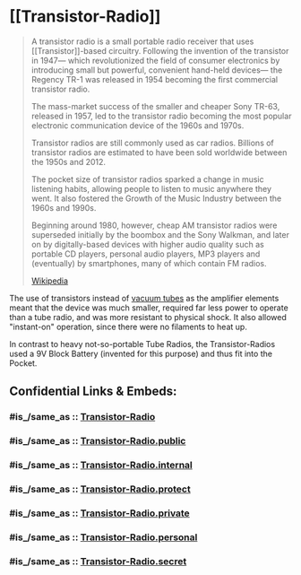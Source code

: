 # [[Transistor-Radio]] 

> A transistor radio is a small portable radio receiver that uses [[Transistor]]-based circuitry. 
> Following the invention of the transistor in 1947—
> which revolutionized the field of consumer electronics 
> by introducing small but powerful, convenient hand-held devices—
> the Regency TR-1 was released in 1954 becoming the first commercial transistor radio. 
> 
> The mass-market success of the smaller and cheaper Sony TR-63, released in 1957, 
> led to the transistor radio becoming 
> the most popular electronic communication device of the 1960s and 1970s. 
> 
> Transistor radios are still commonly used as car radios. 
> Billions of transistor radios are estimated to have been sold worldwide 
> between the 1950s and 2012. 
> 
> The pocket size of transistor radios sparked a change in music listening habits, 
> allowing people to listen to music anywhere they went. 
> It also fostered the Growth of the Music Industry between the 1960s and 1990s. 
> 
> Beginning around 1980, however, cheap AM transistor radios were superseded 
> initially by the boombox and the Sony Walkman, 
> and later on by digitally-based devices with higher audio quality such as 
> portable CD players, personal audio players, MP3 players 
> and (eventually) by smartphones, many of which contain FM radios. 
> 
> [Wikipedia](https://en.wikipedia.org/wiki/Transistor%20radio)

The use of transistors instead of [vacuum tubes](https://en.wikipedia.org/wiki/Vacuum_tube "Vacuum tube") as the amplifier elements 
meant that the device was much smaller, required far less power to operate 
than a tube radio, and was more resistant to physical shock. 
It also allowed "instant-on" operation, since there were no filaments to heat up.

In contrast to heavy not-so-portable Tube Radios, 
the Transistor-Radios used a 9V Block Battery (invented for this purpose) 
and thus fit into the Pocket. 


## Confidential Links & Embeds: 

### #is_/same_as :: [Transistor-Radio](/_Standards/Society/Economics/Business/Business-Entity/IT~Company/Semiconductor-Industry/Transistor-Radio.md) 

### #is_/same_as :: [Transistor-Radio.public](/_public/Society/Economics/Business/Business-Entity/IT~Company/Semiconductor-Industry/Transistor-Radio.public.md) 

### #is_/same_as :: [Transistor-Radio.internal](/_internal/Society/Economics/Business/Business-Entity/IT~Company/Semiconductor-Industry/Transistor-Radio.internal.md) 

### #is_/same_as :: [Transistor-Radio.protect](/_protect/Society/Economics/Business/Business-Entity/IT~Company/Semiconductor-Industry/Transistor-Radio.protect.md) 

### #is_/same_as :: [Transistor-Radio.private](/_private/Society/Economics/Business/Business-Entity/IT~Company/Semiconductor-Industry/Transistor-Radio.private.md) 

### #is_/same_as :: [Transistor-Radio.personal](/_personal/Society/Economics/Business/Business-Entity/IT~Company/Semiconductor-Industry/Transistor-Radio.personal.md) 

### #is_/same_as :: [Transistor-Radio.secret](/_secret/Society/Economics/Business/Business-Entity/IT~Company/Semiconductor-Industry/Transistor-Radio.secret.md)

